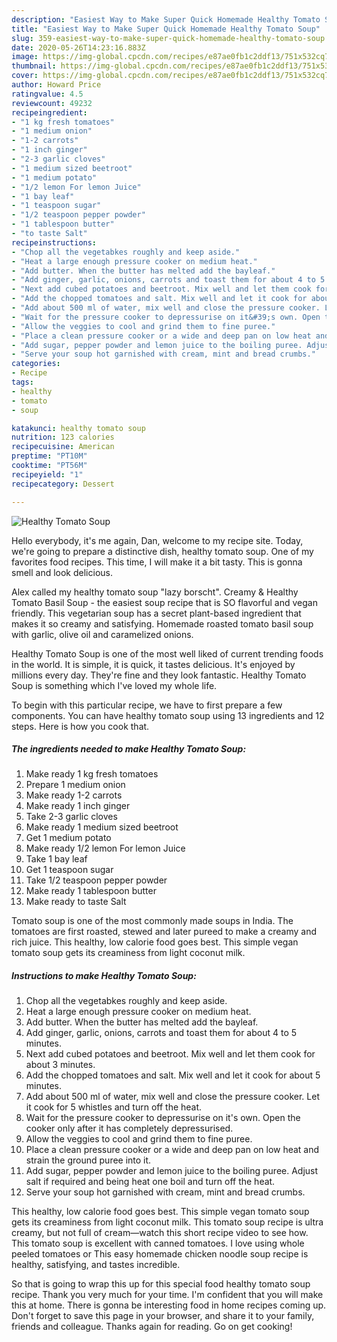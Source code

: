 ```yaml
---
description: "Easiest Way to Make Super Quick Homemade Healthy Tomato Soup"
title: "Easiest Way to Make Super Quick Homemade Healthy Tomato Soup"
slug: 359-easiest-way-to-make-super-quick-homemade-healthy-tomato-soup
date: 2020-05-26T14:23:16.883Z
image: https://img-global.cpcdn.com/recipes/e87ae0fb1c2ddf13/751x532cq70/healthy-tomato-soup-recipe-main-photo.jpg
thumbnail: https://img-global.cpcdn.com/recipes/e87ae0fb1c2ddf13/751x532cq70/healthy-tomato-soup-recipe-main-photo.jpg
cover: https://img-global.cpcdn.com/recipes/e87ae0fb1c2ddf13/751x532cq70/healthy-tomato-soup-recipe-main-photo.jpg
author: Howard Price
ratingvalue: 4.5
reviewcount: 49232
recipeingredient:
- "1 kg fresh tomatoes"
- "1 medium onion"
- "1-2 carrots"
- "1 inch ginger"
- "2-3 garlic cloves"
- "1 medium sized beetroot"
- "1 medium potato"
- "1/2 lemon For lemon Juice"
- "1 bay leaf"
- "1 teaspoon sugar"
- "1/2 teaspoon pepper powder"
- "1 tablespoon butter"
- "to taste Salt"
recipeinstructions:
- "Chop all the vegetabkes roughly and keep aside."
- "Heat a large enough pressure cooker on medium heat."
- "Add butter. When the butter has melted add the bayleaf."
- "Add ginger, garlic, onions, carrots and toast them for about 4 to 5 minutes."
- "Next add cubed potatoes and beetroot. Mix well and let them cook for about 3 minutes."
- "Add the chopped tomatoes and salt. Mix well and let it cook for about 5 minutes."
- "Add about 500 ml of water, mix well and close the pressure cooker. Let it cook for 5 whistles and turn off the heat."
- "Wait for the pressure cooker to depressurise on it&#39;s own. Open the cooker only after it has completely depressurised."
- "Allow the veggies to cool and grind them to fine puree."
- "Place a clean pressure cooker or a wide and deep pan on low heat and strain the ground puree into it."
- "Add sugar, pepper powder and lemon juice to the boiling puree. Adjust salt if required and being heat one boil and turn off the heat."
- "Serve your soup hot garnished with cream, mint and bread crumbs."
categories:
- Recipe
tags:
- healthy
- tomato
- soup

katakunci: healthy tomato soup 
nutrition: 123 calories
recipecuisine: American
preptime: "PT10M"
cooktime: "PT56M"
recipeyield: "1"
recipecategory: Dessert

---
```



![Healthy Tomato Soup](https://img-global.cpcdn.com/recipes/e87ae0fb1c2ddf13/751x532cq70/healthy-tomato-soup-recipe-main-photo.jpg)

Hello everybody, it's me again, Dan, welcome to my recipe site. Today, we're going to prepare a distinctive dish, healthy tomato soup. One of my favorites food recipes. This time, I will make it a bit tasty. This is gonna smell and look delicious.

Alex called my healthy tomato soup &#34;lazy borscht&#34;. Creamy &amp; Healthy Tomato Basil Soup - the easiest soup recipe that is SO flavorful and vegan friendly. This vegetarian soup has a secret plant-based ingredient that makes it so creamy and satisfying. Homemade roasted tomato basil soup with garlic, olive oil and caramelized onions.

Healthy Tomato Soup is one of the most well liked of current trending foods in the world. It is simple, it is quick, it tastes delicious. It's enjoyed by millions every day. They're fine and they look fantastic. Healthy Tomato Soup is something which I've loved my whole life.


To begin with this particular recipe, we have to first prepare a few components. You can have healthy tomato soup using 13 ingredients and 12 steps. Here is how you cook that.

<!--inarticleads1-->

##### The ingredients needed to make Healthy Tomato Soup:

1. Make ready 1 kg fresh tomatoes
1. Prepare 1 medium onion
1. Make ready 1-2 carrots
1. Make ready 1 inch ginger
1. Take 2-3 garlic cloves
1. Make ready 1 medium sized beetroot
1. Get 1 medium potato
1. Make ready 1/2 lemon For lemon Juice
1. Take 1 bay leaf
1. Get 1 teaspoon sugar
1. Take 1/2 teaspoon pepper powder
1. Make ready 1 tablespoon butter
1. Make ready to taste Salt


Tomato soup is one of the most commonly made soups in India. The tomatoes are first roasted, stewed and later pureed to make a creamy and rich juice. This healthy, low calorie food goes best. This simple vegan tomato soup gets its creaminess from light coconut milk. 

<!--inarticleads2-->

##### Instructions to make Healthy Tomato Soup:

1. Chop all the vegetabkes roughly and keep aside.
1. Heat a large enough pressure cooker on medium heat.
1. Add butter. When the butter has melted add the bayleaf.
1. Add ginger, garlic, onions, carrots and toast them for about 4 to 5 minutes.
1. Next add cubed potatoes and beetroot. Mix well and let them cook for about 3 minutes.
1. Add the chopped tomatoes and salt. Mix well and let it cook for about 5 minutes.
1. Add about 500 ml of water, mix well and close the pressure cooker. Let it cook for 5 whistles and turn off the heat.
1. Wait for the pressure cooker to depressurise on it&#39;s own. Open the cooker only after it has completely depressurised.
1. Allow the veggies to cool and grind them to fine puree.
1. Place a clean pressure cooker or a wide and deep pan on low heat and strain the ground puree into it.
1. Add sugar, pepper powder and lemon juice to the boiling puree. Adjust salt if required and being heat one boil and turn off the heat.
1. Serve your soup hot garnished with cream, mint and bread crumbs.


This healthy, low calorie food goes best. This simple vegan tomato soup gets its creaminess from light coconut milk. This tomato soup recipe is ultra creamy, but not full of cream—watch this short recipe video to see how. This tomato soup is excellent with canned tomatoes. I love using whole peeled tomatoes or This easy homemade chicken noodle soup recipe is healthy, satisfying, and tastes incredible. 

So that is going to wrap this up for this special food healthy tomato soup recipe. Thank you very much for your time. I'm confident that you will make this at home. There is gonna be interesting food in home recipes coming up. Don't forget to save this page in your browser, and share it to your family, friends and colleague. Thanks again for reading. Go on get cooking!
